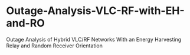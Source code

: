 # Outage-Analysis-VLC-RF-with-EH-and-RO
Outage Analysis of Hybrid VLC/RF Networks With an Energy Harvesting Relay and Random Receiver Orientation
